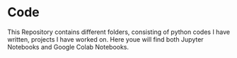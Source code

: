 # Code

This Repository contains different folders, consisting of python codes I have written, projects I have worked on.
Here youe will find both Jupyter Notebooks and Google Colab Notebooks.
